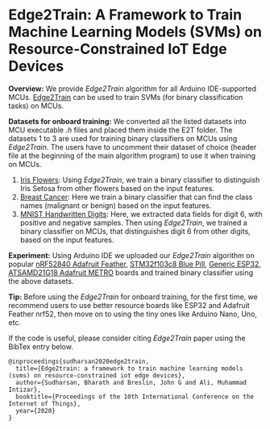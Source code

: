 # Edge2Train: A Framework to Train Machine Learning Models (SVMs) on Resource-Constrained IoT Edge Devices

**Overview:** We provide *Edge2Train* algorithm for all Arduino IDE-supported MCUs. [Edge2Train](https://dl.acm.org/doi/abs/10.1145/3410992.3411014) can be used to train SVMs (for binary classification tasks) on MCUs.

**Datasets for onboard training:** We converted all the listed datasets into MCU executable *.h* files and placed them inside the E2T folder. The datasets 1 to 3 are used for training binary classifiers on MCUs using *Edge2Train*. The users have to uncomment their dataset of choice (header file at the beginning of the main algorithm program) to use it when training on MCUs.

1. [Iris Flowers](https://archive.ics.uci.edu/ml/datasets/iris "Google's Homepage"): Using *Edge2Train*, we train a binary classifier to distinguish Iris Setosa from other flowers based on the input features.
2. [Breast Cancer](https://www.kaggle.com/uciml/breast-cancer-wisconsin-data): Here we train a binary classifier that can find the class names (malignant or benign) based on the input features.
3. [MNIST Handwritten Digits](http://yann.lecun.com/exdb/mnist/): Here, we extracted data fields for digit 6, with positive and negative samples. Then using *Edge2Train*, we trained a binary classifier on MCUs, that distinguishes digit 6 from other digits, based on the input features.

**Experiment:** Using Arduino IDE we uploaded our *Edge2Train* algorithm on popular [nRF52840 Adafruit Feather](https://www.adafruit.com/product/4062), [STM32f103c8 Blue Pill](https://stm32-base.org/boards/STM32F103C8T6-Blue-Pill.html), [Generic ESP32](https://www.espressif.com/en/products/devkits), [ATSAMD21G18 Adafruit METRO](https://www.adafruit.com/product/3505) boards and trained binary classifier using the above datasets.

**Tip:** Before using the *Edge2Train* for onboard training, for the first time, we recommend users to use better resource boards like ESP32 and Adafruit Feather nrf52, then move on to using the tiny ones like Arduino Nano, Uno, etc.

If the code is useful, please consider citing *Edge2Train* paper using the BibTex entry below.

```
@inproceedings{sudharsan2020edge2train,
  title={Edge2train: a framework to train machine learning models (svms) on resource-constrained iot edge devices},
  author={Sudharsan, Bharath and Breslin, John G and Ali, Muhammad Intizar},
  booktitle={Proceedings of the 10th International Conference on the Internet of Things},
  year={2020}
}
```
